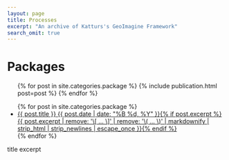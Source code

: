 ```yaml
---
layout: page
title: Processes
excerpt: "An archive of Katturs's GeoImagine Framework"
search_omit: true
---
```


<h1 class='foot-description'></h1>
<h1 class='foot-description'>Packages</h1>

<ul class="post-list">
{% for post in site.categories.package %}
    {% include publication.html post=post %}
{% endfor %}  
</ul>

<ul class="post-list">
{% for post in site.categories.package %}
  <li><article><a href="{{ site.url }}{{ packageurl.url }}">{{ post.title }} <span class="entry-date"><time datetime="{{ post.date | date_to_xmlschema }}">{{ post.date | date: "%B %d, %Y" }}</time></span>{% if post.excerpt %} <span class="excerpt">{{ post.excerpt | remove: '\[ ... \]' | remove: '\( ... \)' | markdownify | strip_html | strip_newlines | escape_once }}</span>{% endif %}</a></article></li>
{% endfor %}
</ul>

title
excerpt
